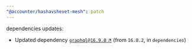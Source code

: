 ```yaml
---
"@accounter/hashavshevet-mesh": patch
---
```

dependencies updates:
  - Updated dependency [`graphql@16.9.0` ↗︎](https://www.npmjs.com/package/graphql/v/16.9.0) (from `16.8.2`, in `dependencies`)
